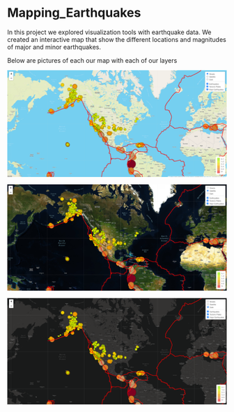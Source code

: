 # Mapping_Earthquakes
In this project we explored visualization tools with earthquake data. We created an interactive map that show the different locations and magnitudes of major and minor earthquakes.



Below are pictures of each our map with each of our layers

![streets](images/streets.png)

![satilitte](images/satilitte.png)

![dark](images/dark.png)
